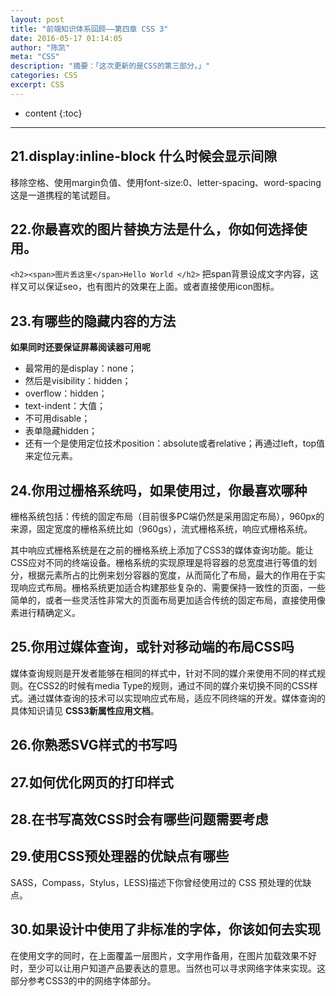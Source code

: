 ```yaml
---
layout: post
title: "前端知识体系回顾——第四章 CSS 3"
date: 2016-05-17 01:14:05
author: "陈凯"
meta: "CSS"
description: "摘要：「这次更新的是CSS的第三部分。」"
categories: CSS
excerpt: CSS
---
```


* content
{:toc}

----

## 21.display:inline-block 什么时候会显示间隙

移除空格、使用margin负值、使用font-size:0、letter-spacing、word-spacing
这是一道携程的笔试题目。

## 22.你最喜欢的图片替换方法是什么，你如何选择使用。

`<h2><span>图片丢这里</span>Hello World </h2>` 
把span背景设成文字内容，这样又可以保证seo，也有图片的效果在上面。或者直接使用icon图标。

## 23.有哪些的隐藏内容的方法

**如果同时还要保证屏幕阅读器可用呢**

+ 最常用的是display：none；
+ 然后是visibility：hidden；
+ overflow：hidden；
+ text-indent：大值；
+ 不可用disable；
+ 表单隐藏hidden；
+ 还有一个是使用定位技术position：absolute或者relative；再通过left，top值来定位元素。

## 24.你用过栅格系统吗，如果使用过，你最喜欢哪种

栅格系统包括：传统的固定布局（目前很多PC端仍然是采用固定布局），960px的来源，固定宽度的栅格系统比如（960gs），流式栅格系统，响应式栅格系统。

其中响应式栅格系统是在之前的栅格系统上添加了CSS3的媒体查询功能。能让CSS应对不同的终端设备。栅格系统的实现原理是将容器的总宽度进行等值的划分，根据元素所占的比例来划分容器的宽度，从而简化了布局，最大的作用在于实现响应式布局。栅格系统更加适合构建那些复杂的、需要保持一致性的页面，一些简单的，或者一些灵活性非常大的页面布局更加适合传统的固定布局，直接使用像素进行精确定义。

## 25.你用过媒体查询，或针对移动端的布局CSS吗

媒体查询规则是开发者能够在相同的样式中，针对不同的媒介来使用不同的样式规则。在CSS2的时候有media Type的规则，通过不同的媒介来切换不同的CSS样式。通过媒体查询的技术可以实现响应式布局，适应不同终端的开发。媒体查询的具体知识请见 **CSS3新属性应用文档**。
    
## 26.你熟悉SVG样式的书写吗
 
## 27.如何优化网页的打印样式

## 28.在书写高效CSS时会有哪些问题需要考虑
 
## 29.使用CSS预处理器的优缺点有哪些

SASS，Compass，Stylus，LESS)描述下你曾经使用过的 CSS 预处理的优缺点。
 
## 30.如果设计中使用了非标准的字体，你该如何去实现

在使用文字的同时，在上面覆盖一层图片，文字用作备用，在图片加载效果不好时，至少可以让用户知道产品要表达的意思。当然也可以寻求网络字体来实现。这部分参考CSS3的中的网络字体部分。

